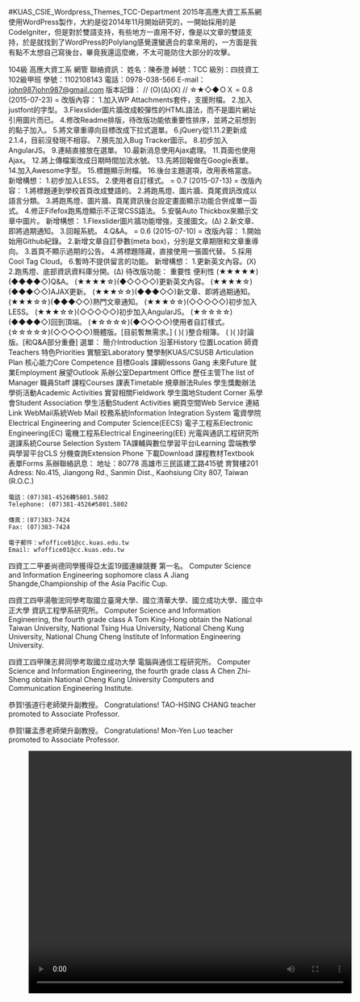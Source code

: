 #KUAS_CSIE_Wordpress_Themes_TCC-Department
2015年高應大資工系系網使用WordPress製作，大約是從2014年11月開始研究的，一開始採用的是CodeIgniter，但是對於雙語支持，有些地方一直用不好，像是以文章的雙語支持，於是就找到了WordPress的Polylang感覺還蠻適合的拿來用的，一方面是我有點不太想自己寫後台，畢竟我還這麼嫩，不太可能防住大部分的攻擊。

104級 高應大資工系 網管 聯絡資訊：
    姓名：陳泰澄
    綽號：TCC
    級別：四技資工102級甲班
    學號：1102108143
    電話：0978-038-566
    E-mail：john987john987@gmail.com
版本記錄：
// (O)(Δ)(Χ)
// ☆★◇◆ＯＸ
    = 0.8 (2015-07-23) =
        改版內容：
            1.加入WP Attachments套件，支援附檔。
            2.加入justfont的字型。
            3.Flexslider圖片牆改成較彈性的HTML語法，而不是圖片網址引用圖片而已。
            4.修改Readme排版，待改版功能依重要性排序，並將之前想到的點子加入。
            5.將文章重導向目標改成下拉式選單。
            6.jQuery從1.11.2更新成2.1.4，目前沒發現不相容。
            7.預先加入Bug Tracker圖示。
            8.初步加入AngularJS。
            9.連結直接放在選單。
            10.最新消息使用Ajax處理。
            11.頁面也使用Ajax。
            12.將上傳檔案改成日期時間加流水號。
            13.先將回報做在Google表單。
            14.加入Awesome字型。
            15.標題顯示附檔。
            16.後台主題選項，改用表格當底。
        新增構想：
            1.初步加入LESS。
            2.使用者自訂樣式。
    = 0.7 (2015-07-13) =
        改版內容：
            1.將標題連到學校首頁改成雙語的。
            2.將跑馬燈、圖片牆、頁尾資訊改成以語言分類。
            3.將跑馬燈、圖片牆、頁尾資訊後台設定畫面顯示功能合併成單一函式。
            4.修正Fifefox跑馬燈顯示不正常CSS語法。
            5.安裝Auto Thickbox來顯示文章中圖片。
        新增構想：
            1.Flexslider圖片牆功能增強，支援圖文。(Δ)
            2.新文章、即將過期通知。
            3.回報系統。
            4.Q&A。
    = 0.6 (2015-07-10) =
        改版內容：
            1.開始始用Github紀錄。
            2.新增文章自訂參數(meta box)，分別是文章期限和文章重導向。
            3.首頁不顯示過期的公告。
            4.將標題隱藏，直接使用一張圖代替。
            5.採用Cool Tag Cloud。
            6.暫時不提供留言的功能。
        新增構想：
            1.更新英文內容。(Χ)
            2.跑馬燈、底部資訊資料庫分開。(Δ)
待改版功能：
       重要性      便利性
    (★★★★★)(◆◆◆◆◇)Q&A。
    (★★★★☆)(◆◇◇◇◇)更新英文內容。
    (★★★★☆)(◆◆◆◇◇)AJAX更新。
    (★★★☆☆)(◆◆◆◇◇)新文章、即將過期通知。
    (★★★☆☆)(◆◆◆◇◇)熱門文章通知。
    (★★★☆☆)(◇◇◇◇◇)初步加入LESS。
    (★★★☆☆)(◇◇◇◇◇)初步加入AngularJS。
    (★☆☆☆☆)(◆◆◆◆◇)回到頂端。
    (★☆☆☆☆)(◆◇◇◇◇)使用者自訂樣式。
    (☆☆☆☆☆)(◇◇◇◇◇)簡體版。[目前暫無需求。]
    (          )(          )整合相簿。
    (          )(          )討論版。[和Q&A部分重疊]
選單：
    簡介Introduction
        沿革History
        位置Location
        師資Teachers
        特色Priorities
            實驗室Laboratory
            雙學制KUAS/CSUSB Articulation Plan
            核心能力Core Competence
            目標Goals
        課綱lessons Gang
        未來Future
            就業Employment
            展望Outlook
    系辦公室Department Office
        歷任主管The list of Manager
        職員Staff
        課程Courses
        課表Timetable
        規章辦法Rules
            學生獎勵辦法
        學術活動Academic Activities
        實習相關Fieldwork
    學生園地Student Corner
        系學會Student Association
        學生活動Student Activities
        網頁空間Web Service
    連結Link
        WebMail系統Web Mail
        校務系統Information Integration System
        電資學院Electrical Engineering and Computer Science(EECS)
            電子工程系Electronic Engineering(EC)
            電機工程系Electrical Engineering(EE)
            光電與通訊工程研究所
        選課系統Course Selection System
        TA課輔與數位學習平台iLearning
        雲端教學與學習平台CLS
        分機查詢Extension Phone
    下載Download
        課程教材Textbook
        表單Forms
系辦聯絡訊息：
    地址：80778 高雄市三民區建工路415號 育賢樓201
    Adress: No.415, Jiangong Rd., Sanmin Dist., Kaohsiung City 807, Taiwan (R.O.C.)

    電話：(07)381-4526轉5801.5802
    Telephone: (07)381-4526#5801.5802

    傳真：(07)383-7424
    Fax: (07)383-7424

    電子郵件：wfoffice01@cc.kuas.edu.tw
    Email: wfoffice01@cc.kuas.edu.tw

四資工二甲姜尚德同學獲得亞太盃19國連線競賽 第一名。
Computer Science and Information Engineering sophomore class A Jiang Shangde,Championship of the Asia Pacific Cup.

四資工四甲湯敬浤同學考取國立臺灣大學、國立清華大學、國立成功大學、國立中正大學 資訊工程學系研究所。
Computer Science and Information Engineering, the fourth grade class A Tom King-Hong obtain the National Taiwan University, National Tsing Hua University, National Cheng Kung University, National Chung Cheng Institute of Information Engineering University.

四資工四甲陳志昇同學考取國立成功大學 電腦與通信工程研究所。
Computer Science and Information Engineering, the fourth grade class A Chen Zhi-Sheng obtain National Cheng Kung University Computers and Communication Engineering Institute.

恭賀!張道行老師榮升副教授。
Congratulations! TAO-HSING CHANG teacher promoted to Associate Professor.

恭賀!羅孟彥老師榮升副教授。
Congratulations! Mon-Yen Luo teacher promoted to Associate Professor.


<div style=width:100%;>
    <video style=padding-left:40px; controls=controls autoplay width=640 height=480>
        <source src=video.mp4 type=video/mp4 />
        不支援video元件
    </video>
</div>